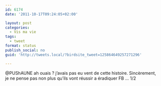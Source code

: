 ```yaml
---
id: 6174
date: '2011-10-17T09:24:05+02:00'

layout: post
categories:
  - Vis ma vie
tags:
  - tweet
format: status
publish_social: no
guid: 'http://tweets.local/?birdsite_tweet=125864649257271296'

---
```


@PUShAUNE ah ouais ? j’avais pas eu vent de cette histoire. Sincèrement, je ne pense pas non plus qu’ils vont réussir a éradiquer FB … 1/2